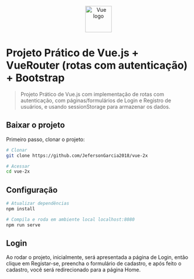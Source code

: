 <p align="center"><img src="https://br.vuejs.org/images/logo.svg" alt="Vue logo" width="72" height="72"></p>


# Projeto Prático de Vue.js + VueRouter (rotas com autenticação) + Bootstrap

> Projeto Prático de Vue.js com implementação de rotas com autenticação, com páginas/formulários de Login e Registro de usuários, e usando sessionStorage para armazenar os dados.

## Baixar o projeto
Primeiro passo, clonar o projeto:
``` bash
# Clonar
git clone https://github.com/JefersonGarcia2018/vue-2x

# Acessar
cd vue-2x
```

## Configuração
``` bash
# Atualizar dependências
npm install

# Compila e roda em ambiente local localhost:8080
npm run serve
```
## Login
Ao rodar o projeto, inicialmente, será apresentada a página de Login, então clique em Registar-se, preencha o formulário de cadastro, e após feito o cadastro, você será redirecionado para a página Home.
